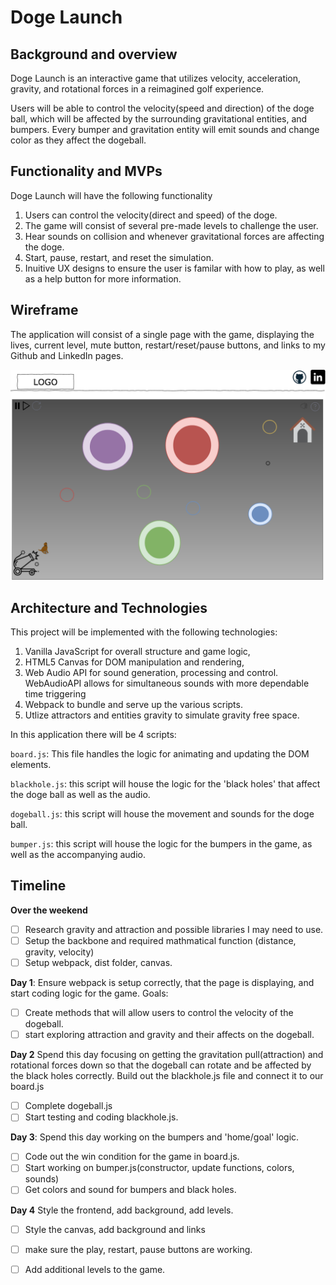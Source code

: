 # Doge Launch

## Background and overview
Doge Launch is an interactive game that utilizes velocity, acceleration, gravity, and rotational forces in a reimagined golf experience.  

Users will be able to control the velocity(speed and direction) of the doge ball, which will be affected by the surrounding gravitational entities, and bumpers.  Every bumper and gravitation entity will emit sounds and change color as they affect the dogeball.  

## Functionality and MVPs
Doge Launch will have the following functionality
1. Users can control the velocity(direct and speed) of the doge.
2. The game will consist of several pre-made levels to challenge the user.
3. Hear sounds on collision and whenever gravitational forces are affecting the doge.
4. Start, pause, restart, and reset the simulation.
5. Inuitive UX designs to ensure the user is familar with how to play, as well as a help button for more information.  

## Wireframe
The application will consist of a single page with the game, displaying the lives, current level, mute button, restart/reset/pause buttons, and links to my Github and LinkedIn pages.  

![wire-frame](dist/images/wireframe.png)


## Architecture and Technologies
This project will be implemented with the following technologies:

1. Vanilla JavaScript for overall structure and game logic,
2. HTML5 Canvas for DOM manipulation and rendering,
3. Web Audio API for sound generation, processing and control. WebAudioAPI allows for simultaneous sounds with more dependable time triggering
4. Webpack to bundle and serve up the various scripts.
5. Utlize attractors and entities gravity to simulate gravity free space. 

In this application there will be 4 scripts: 

``board.js``: This file handles the logic for animating and updating the DOM elements.

```blackhole.js```: this script will house the logic for the 'black holes' that affect the doge ball as well as the audio.

```dogeball.js```: this script will house the movement and sounds for the doge ball.

```bumper.js```: this script will house the logic for the bumpers in the game, as well as the accompanying audio.

## Timeline

**Over the weekend**
- [ ] Research gravity and attraction and possible libraries I may need to use.
- [ ] Setup the backbone and required mathmatical function (distance, gravity, velocity)
- [ ] Setup webpack, dist folder, canvas.

**Day 1**: Ensure webpack is setup correctly, that the page is displaying, and start coding logic for the game.  Goals:
- [ ] Create methods that will allow users to control the velocity of the dogeball.
- [ ] start exploring attraction and gravity and their affects on the dogeball.

**Day 2** Spend this day focusing on getting the gravitation pull(attraction) and rotational forces down so that the dogeball can rotate and be affected by the black holes correctly. Build out the blackhole.js file and connect it to our board.js
- [ ] Complete dogeball.js
- [ ] Start testing and coding blackhole.js.

**Day 3**: Spend this day working on the bumpers and 'home/goal' logic.  
- [ ] Code out the win condition for the game in board.js.
- [ ] Start working on bumper.js(constructor, update functions, colors, sounds)
- [ ] Get colors and sound for bumpers and black holes. 

**Day 4** Style the frontend, add background, add levels.
- [ ] Style the canvas, add background and links
- [ ] make sure the play, restart, pause buttons are working.
- [ ] Add additional levels to the game.

